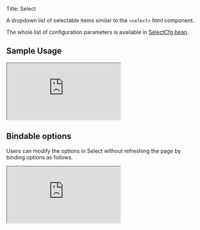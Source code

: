 Title: Select


A dropdown list of selectable items similar to the `<select>` html component.

<script src='http://snippets.ariatemplates.com/snippets/github.com/ariatemplates/documentation-code/snippets/widgets/select/Snippet.tpl?tag=wgtSelectField&lang=at&outdent=true' defer></script>

The whole list of configuration parameters is available in [SelectCfg bean](http://ariatemplates.com/api/#aria.widgets.CfgBeans:SelectCfg).

## Sample Usage
<iframe class='samples' src='http://snippets.ariatemplates.com/samples/github.com/ariatemplates/documentation-code/samples/widgets/select/' ></iframe>

## Bindable options

Users can modify the options in Select without refreshing the page by binding options as follows.

<script src='http://snippets.ariatemplates.com/snippets/github.com/ariatemplates/documentation-code/snippets/widgets/select/Snippet.tpl?tag=wgtSelectBinding&lang=at&outdent=true' defer></script>
<iframe class='samples' src='http://snippets.ariatemplates.com/samples/github.com/ariatemplates/documentation-code/samples/widgets/select/bindoptions/' ></iframe>